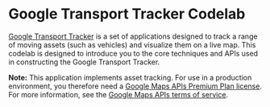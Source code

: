 Google Transport Tracker Codelab
================================

[Google Transport Tracker](https://github.com/googlemaps/transport-tracker) is a set
of applications designed to track a range of moving assets (such as vehicles) and 
visualize them on a live map. This codelab is designed to introduce you to the core
techniques and APIs used in constructing the Google Transport Tracker.

**Note:** This application implements asset tracking. For use in a production environment, you therefore need a [Google Maps APIs Premium Plan license](
https://developers.google.com/maps/pricing-and-plans/). For more information, see the [Google Maps APIs terms of service](https://developers.google.com/maps/terms#section_10_4).

